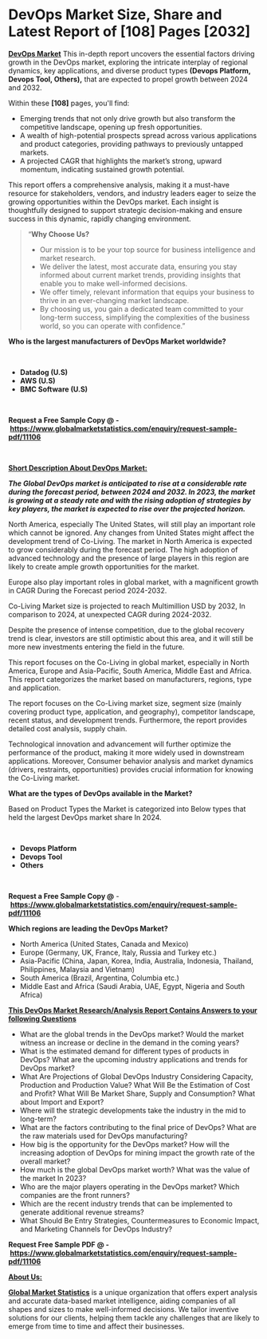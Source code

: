 <h1>DevOps Market Size, Share and Latest Report of [108] Pages [2032]</h1>
<p><a href="https://www.globalmarketstatistics.com/market-reports/devops-market-11106"><strong>DevOps Market</strong></a> This in-depth report uncovers the essential factors driving growth in the DevOps market, exploring the intricate interplay of regional dynamics, key applications, and diverse product types <strong>(Devops Platform, Devops Tool, Others),</strong> that are expected to propel growth between 2024 and 2032.</p>
<p>Within these <strong>[108]</strong> pages, you'll find:</p>
<ul>
<li>Emerging trends that not only drive growth but also transform the competitive landscape, opening up fresh opportunities.</li>
<li>A wealth of high-potential prospects spread across various applications and product categories, providing pathways to previously untapped markets.</li>
<li>A projected CAGR that highlights the market&rsquo;s strong, upward momentum, indicating sustained growth potential.</li>
</ul>
<p>This report offers a comprehensive analysis, making it a must-have resource for stakeholders, vendors, and industry leaders eager to seize the growing opportunities within the DevOps market. Each insight is thoughtfully designed to support strategic decision-making and ensure success in this dynamic, rapidly changing environment.</p>
<blockquote class="">
<p>&ldquo;<strong>Why Choose Us? </strong></p>
<ul>
<li>Our mission is to be your top source for business intelligence and market research.</li>
<li>We deliver the latest, most accurate data, ensuring you stay informed about current market trends, providing insights that enable you to make well-informed decisions.</li>
<li>We offer timely, relevant information that equips your business to thrive in an ever-changing market landscape.</li>
<li>By choosing us, you gain a dedicated team committed to your long-term success, simplifying the complexities of the business world, so you can operate with confidence.&rdquo;</li>
</ul>
</blockquote>
<p><strong>Who is the largest manufacturers of DevOps Market worldwide?</strong></p>
<p>&nbsp;</p>
<ul>
<li><strong>Datadog (U.S)</strong></li>
<li><strong>AWS (U.S)</strong></li>
<li><strong>BMC Software (U.S)</strong></li>
</ul>
<p>&nbsp;</p>
<p><strong>Request a Free Sample Copy @ -&nbsp;</strong><a href="https://www.globalmarketstatistics.com/enquiry/request-sample-pdf/11106"><strong>https://www.globalmarketstatistics.com/enquiry/request-sample-pdf/11106</strong></a></p>
<p>&nbsp;</p>
<p><strong><u>Short Description About DevOps Market:</u></strong></p>
<p><strong><em>The Global DevOps market is anticipated to rise at a considerable rate during the forecast period, between 2024 and 2032. In 2023, the market is growing at a steady rate and with the rising adoption of strategies by key players, the market is expected to rise over the projected horizon.</em></strong></p>
<p>North America, especially The United States, will still play an important role which cannot be ignored. Any changes from United States might affect the development trend of Co-Living. The market in North America is expected to grow considerably during the forecast period. The high adoption of advanced technology and the presence of large players in this region are likely to create ample growth opportunities for the market.</p>
<p>Europe also play important roles in global market, with a magnificent growth in CAGR During the Forecast period 2024-2032.</p>
<p>Co-Living Market size is projected to reach Multimillion USD by 2032, In comparison to 2024, at unexpected CAGR during 2024-2032.</p>
<p>Despite the presence of intense competition, due to the global recovery trend is clear, investors are still optimistic about this area, and it will still be more new investments entering the field in the future.</p>
<p>This report focuses on the Co-Living in global market, especially in North America, Europe and Asia-Pacific, South America, Middle East and Africa. This report categorizes the market based on manufacturers, regions, type and application.</p>
<p>The report focuses on the Co-Living market size, segment size (mainly covering product type, application, and geography), competitor landscape, recent status, and development trends. Furthermore, the report provides detailed cost analysis, supply chain.</p>
<p>Technological innovation and advancement will further optimize the performance of the product, making it more widely used in downstream applications. Moreover, Consumer behavior analysis and market dynamics (drivers, restraints, opportunities) provides crucial information for knowing the Co-Living market.</p>
<p><strong>What are the types of DevOps available in the Market?</strong></p>
<p>Based on Product Types the Market is categorized into Below types that held the largest DevOps market share In 2024.</p>
<p>&nbsp;</p>
<ul>
<li><strong>Devops Platform</strong></li>
<li><strong>Devops Tool</strong></li>
<li><strong>Others</strong></li>
</ul>
<p>&nbsp;</p>
<p><strong>Request a Free Sample Copy @</strong>&nbsp;-&nbsp;<a href="https://www.globalmarketstatistics.com/enquiry/request-sample-pdf/11106"><strong>https://www.globalmarketstatistics.com/enquiry/request-sample-pdf/11106</strong></a></p>
<p><strong>Which regions are leading the DevOps Market?</strong></p>
<ul>
<li>North America (United States, Canada and Mexico)</li>
<li>Europe (Germany, UK, France, Italy, Russia and Turkey etc.)</li>
<li>Asia-Pacific (China, Japan, Korea, India, Australia, Indonesia, Thailand, Philippines, Malaysia and Vietnam)</li>
<li>South America (Brazil, Argentina, Columbia etc.)</li>
<li>Middle East and Africa (Saudi Arabia, UAE, Egypt, Nigeria and South Africa)</li>
</ul>
<p><strong><u>This DevOps Market Research/Analysis Report Contains Answers to your following Questions</u></strong></p>
<ul>
<li>What are the global trends in the DevOps market? Would the market witness an increase or decline in the demand in the coming years?</li>
<li>What is the estimated demand for different types of products in DevOps? What are the upcoming industry applications and trends for DevOps market?</li>
<li>What Are Projections of Global DevOps Industry Considering Capacity, Production and Production Value? What Will Be the Estimation of Cost and Profit? What Will Be Market Share, Supply and Consumption? What about Import and Export?</li>
<li>Where will the strategic developments take the industry in the mid to long-term?</li>
<li>What are the factors contributing to the final price of DevOps? What are the raw materials used for DevOps manufacturing?</li>
<li>How big is the opportunity for the DevOps market? How will the increasing adoption of DevOps for mining impact the growth rate of the overall market?</li>
<li>How much is the global DevOps market worth? What was the value of the market In 2023?</li>
<li>Who are the major players operating in the DevOps market? Which companies are the front runners?</li>
<li>Which are the recent industry trends that can be implemented to generate additional revenue streams?</li>
<li>What Should Be Entry Strategies, Countermeasures to Economic Impact, and Marketing Channels for DevOps Industry?</li>
</ul>
<p><strong>Request Free Sample PDF @ -&nbsp;</strong><a href="https://www.globalmarketstatistics.com/enquiry/request-sample-pdf/11106"><strong>https://www.globalmarketstatistics.com/enquiry/request-sample-pdf/11106</strong></a></p>
<p><strong><u>About Us:</u></strong></p>
<p><a href="https://www.globalmarketstatistics.com/"><strong>Global Market Statistics</strong></a>&nbsp;is a unique organization that offers expert analysis and accurate data-based market intelligence, aiding companies of all shapes and sizes to make well-informed decisions. We tailor inventive solutions for our clients, helping them tackle any challenges that are likely to emerge from time to time and affect their businesses.</p>